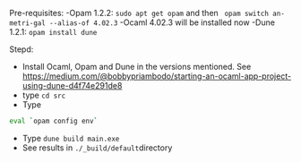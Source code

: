 
Pre-requisites:
-Opam 1.2.2: `sudo apt get opam` and then ` opam switch an-metri-gal --alias-of 4.02.3`
-Ocaml 4.02.3 will be installed now
-Dune 1.2.1: `opam install dune`

Stepd:
- Install Ocaml, Opam and Dune in the versions mentioned. See https://medium.com/@bobbypriambodo/starting-an-ocaml-app-project-using-dune-d4f74e291de8
- type `cd src` 
- Type 
```sh
eval `opam config env`
```
- Type `dune build main.exe`
- See results in `./_build/default`directory
